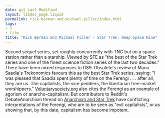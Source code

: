 ```yaml
---
date: git Last Modified
layout: libdoc_page.liquid
permalink: rick-berman-and-michael-piller/index.html
tags:
- S
- film
title: "Rick Berman and Michael Piller - Star Trek: Deep Space Nine"
---
```


Second sequel series, set roughly concurrently with TNG  but on a space station rather than a starship. Viewed by SFE as "the best  of the Star Trek series and one of the finest science fiction series of  the last two decades."
 
There have been mixed responses to DS9.   Obsolete's review of Manu Saadia's Trekonomics favours this as  the best Star Trek series, saying: "I was pleased that Saadia spent  plenty of time on the Ferengi . . . after all, they are us. The capitalists, the  vice peddlers, the libertarian free-market worshippers." <a href="http://voluntarysociety.org/concept/index.html">Voluntarysociety.org</a>  also cites the Ferengi as an example of agorism or anarcho-capitalism. But  contributors to Reddit's DebateAnarchism thread on <a href="https://www.reddit.com/r/DebateAnarchism/comments/68nzht/anarchism_and_star_trek/"> Anarchism and Star Trek</a> have conflicting interpretations of the Ferengi, who  are to be seen as "evil capitalists", or as showing that, by this date,  capitalism has become impotent.